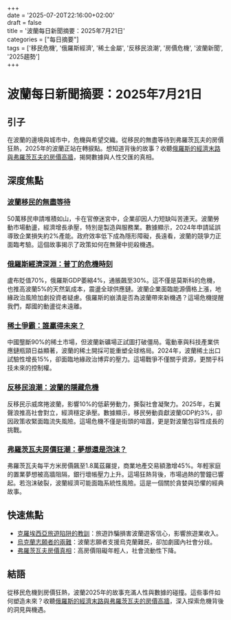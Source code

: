 +++  
date = '2025-07-20T22:16:00+02:00'  
draft = false  
title = '波蘭每日新聞摘要：2025年7月21日'  
categories = ["每日摘要"]  
tags = ['移民危機', '俄羅斯經濟', '稀土金屬', '反移民浪潮', '房價危機', '波蘭新聞', '2025趨勢']  
+++

# 波蘭每日新聞摘要：2025年7月21日

## 引子
在波蘭的邊境與城市中，危機與希望交織。從移民的無盡等待到弗羅茨瓦夫的房價狂熱，2025年的波蘭正站在轉捩點。想知道背後的故事？收聽<a href="https://aureagate.com/posts/210725-news-podcast/">俄羅斯的經濟末路與弗羅茨瓦夫的房價高牆</a>，揭開數據與人性交匯的真相。

## 深度焦點

### <a href="https://aureagate.com/posts/trapped-in-poland-immigrants-endless-wait/">波蘭移民的無盡等待</a>
50萬移民申請堆積如山，卡在官僚迷宮中，企業卻因人力短缺叫苦連天。波蘭勞動市場動盪，經濟增長承壓，特別是製造與服務業。數據顯示，2024年申請延誤導致企業損失約2%產能。政府效率低下成為隱形障礙，長遠看，波蘭的競爭力正面臨考驗。這個故事揭示了政策如何在無聲中扼殺機遇。

### <a href="https://aureagate.com/posts/russias-economic-abyss-putins-crisis-moment/">俄羅斯經濟深淵：普丁的危機時刻</a>
盧布貶值70%，俄羅斯GDP萎縮4%，通脹飆至30%。這不僅是莫斯科的危機，也推高波蘭5%的天然氣成本，震盪全球供應鏈。波蘭企業面臨能源價格上漲，地緣政治風險加劇投資者疑慮。俄羅斯的崩潰是否為波蘭帶來新機遇？這場危機提醒我們，鄰國的動盪從未遠離。

### <a href="https://aureagate.com/posts/rare-earth-battle-who-wins-the-future/">稀土爭霸：誰贏得未來？</a>
中國壟斷90%的稀土市場，但波蘭新礦場正試圖打破僵局。電動車與科技產業供應鏈瓶頸日益顯著，波蘭的稀土開採可能重塑全球格局。2024年，波蘭稀土出口試驗性增長15%，卻面臨地緣政治博弈的壓力。這場戰爭不僅關乎資源，更關乎科技未來的控制權。

### <a href="https://aureagate.com/posts/anti-immigration-wave-polands-hidden-crisis/">反移民浪潮：波蘭的隱藏危機</a>
反移民示威席捲波蘭，影響10%的低薪勞動力，撕裂社會凝聚力。2025年，右翼聲浪推高社會對立，經濟穩定承壓。數據顯示，移民勞動貢獻波蘭GDP約3%，卻因政策收緊面臨流失風險。這場危機不僅是街頭的喧囂，更是對波蘭包容性成長的挑戰。

### <a href="https://aureagate.com/posts/wroclaw-housing-frenzy-dream-or-bubble/">弗羅茨瓦夫房價狂潮：夢想還是泡沫？</a>
弗羅茨瓦夫每平方米房價飆至1.8萬茲羅提，商業地產交易額激增45%。年輕家庭的置業夢想被高牆阻隔，銀行壞帳壓力上升。這場狂熱背後，市場過熱的警鐘已響起。若泡沫破裂，波蘭經濟可能面臨系統性風險。這是一個關於貪婪與恐懼的經典故事。

## 快速焦點

- <a href="https://aureagate.com/posts/dark-traps-of-travel-paradise-croatias-lesson/">克羅埃西亞旅遊陷阱的教訓</a>：旅遊詐騙損害波蘭遊客信心，影響旅遊業收入。
- <a href="https://aureagate.com/posts/ukraine-volunteers-dilemma-polands-hidden-rift/">烏克蘭志願者的兩難</a>：波蘭志願者支援烏克蘭難民，卻加劇國內社會分歧。
- <a href="https://aureagate.com/posts/wroclaw-housing-truth-dreams-high-wall/">弗羅茨瓦夫房價真相</a>：高房價阻礙年輕人，社會流動性下降。

## 結語
從移民危機到房價狂熱，波蘭2025年的故事充滿人性與數據的碰撞。這些事件如何塑造未來？收聽<a href="https://aureagate.com/posts/210725-news-podcast/">俄羅斯的經濟末路與弗羅茨瓦夫的房價高牆</a>，深入探索危機背後的洞見與機遇。